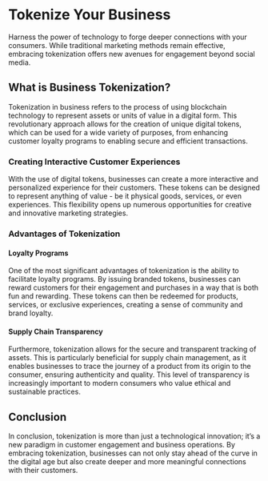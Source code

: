 # Tokenize Your Business

Harness the power of technology to forge deeper connections with your consumers. While traditional marketing methods remain effective, embracing tokenization offers new avenues for engagement beyond social media.

## What is Business Tokenization?

Tokenization in business refers to the process of using blockchain technology to represent assets or units of value in a digital form. This revolutionary approach allows for the creation of unique digital tokens, which can be used for a wide variety of purposes, from enhancing customer loyalty programs to enabling secure and efficient transactions.

### Creating Interactive Customer Experiences

With the use of digital tokens, businesses can create a more interactive and personalized experience for their customers. These tokens can be designed to represent anything of value - be it physical goods, services, or even experiences. This flexibility opens up numerous opportunities for creative and innovative marketing strategies.

### Advantages of Tokenization

#### Loyalty Programs

One of the most significant advantages of tokenization is the ability to facilitate loyalty programs. By issuing branded tokens, businesses can reward customers for their engagement and purchases in a way that is both fun and rewarding. These tokens can then be redeemed for products, services, or exclusive experiences, creating a sense of community and brand loyalty.

#### Supply Chain Transparency

Furthermore, tokenization allows for the secure and transparent tracking of assets. This is particularly beneficial for supply chain management, as it enables businesses to trace the journey of a product from its origin to the consumer, ensuring authenticity and quality. This level of transparency is increasingly important to modern consumers who value ethical and sustainable practices.

## Conclusion

In conclusion, tokenization is more than just a technological innovation; it’s a new paradigm in customer engagement and business operations. By embracing tokenization, businesses can not only stay ahead of the curve in the digital age but also create deeper and more meaningful connections with their customers.
